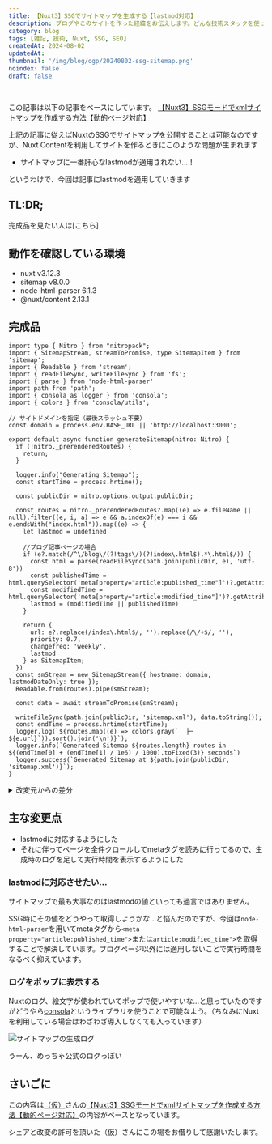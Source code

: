 ```yaml
---
title: 【Nuxt3】SSGでサイトマップを生成する【lastmod対応】
description: ブログやこのサイトを作った経緯をお伝えします。どんな技術スタックを使っているかやこだわったポイントなども書きました。
category: blog
tags: [雑記, 技術, Nuxt, SSG, SEO]
createdAt: 2024-08-02
updatedAt: 
thumbnail: '/img/blog/ogp/20240802-ssg-sitemap.png'
noindex: false
draft: false

---
```


この記事は以下の記事をベースにしています。
[【Nuxt3】SSGモードでxmlサイトマップを作成する方法【動的ページ対応】](https://zenn.dev/kakkokari_gtyih/articles/db1aed4fed6054)

上記の記事に従えばNuxtのSSGでサイトマップを公開することは可能なのですが、Nuxt Contentを利用してサイトを作るときにこのような問題が生まれます
- サイトマップに一番肝心なlastmodが適用されない…！


というわけで、今回は記事にlastmodを適用していきます

## TL:DR;
完成品を見たい人は[こちら]

## 動作を確認している環境
- nuxt v3.12.3
- sitemap v8.0.0
- node-html-parser 6.1.3
- @nuxt/content 2.13.1


## 完成品
```ts[generate-sitemap.ts]
import type { Nitro } from "nitropack";
import { SitemapStream, streamToPromise, type SitemapItem } from 'sitemap';
import { Readable } from 'stream';
import { readFileSync, writeFileSync } from 'fs';
import { parse } from 'node-html-parser'
import path from 'path';
import { consola as logger } from 'consola';
import { colors } from 'consola/utils';

// サイトドメインを指定（最後スラッシュ不要）
const domain = process.env.BASE_URL || 'http://localhost:3000';

export default async function generateSitemap(nitro: Nitro) {
  if (!nitro._prerenderedRoutes) {
    return;
  }

  logger.info("Generating Sitemap");
  const startTime = process.hrtime();

  const publicDir = nitro.options.output.publicDir;

  const routes = nitro._prerenderedRoutes?.map((e) => e.fileName || null).filter((e, i, a) => e && a.indexOf(e) === i && e.endsWith("index.html")).map((e) => {
    let lastmod = undefined

    //ブログ記事ページの場合
    if (e?.match(/^\/blog\/(?!tags\/)(?!index\.html$).*\.html$/)) {
      const html = parse(readFileSync(path.join(publicDir, e), 'utf-8'))
      const publishedTime = html.querySelector('meta[property="article:published_time"]')?.getAttribute('content')
      const modifiedTime = html.querySelector('meta[property="article:modified_time"]')?.getAttribute('content')
      lastmod = (modifiedTime || publishedTime)
    }

    return {
      url: e?.replace(/index\.html$/, '').replace(/\/+$/, ''),
      priority: 0.7,
      changefreq: 'weekly',
      lastmod
    } as SitemapItem;
  })
  const smStream = new SitemapStream({ hostname: domain, lastmodDateOnly: true });
  Readable.from(routes).pipe(smStream);

  const data = await streamToPromise(smStream);

  writeFileSync(path.join(publicDir, 'sitemap.xml'), data.toString());
  const endTime = process.hrtime(startTime);
  logger.log(`${routes.map((e) => colors.gray(`  ├─ ${e.url}`)).sort().join('\n')}`);
  logger.info(`Generateed Sitemap ${routes.length} routes in ${(endTime[0] + (endTime[1] / 1e6) / 1000).toFixed(3)} seconds`)
  logger.success(`Generated Sitemap at ${path.join(publicDir, 'sitemap.xml')}`);
}
```

<details>
<summary>改変元からの差分</summary>

```diff
--- before.ts
+++ after.ts
@@ -1,32 +1,51 @@
 import type { Nitro } from "nitropack";
-import { SitemapStream, streamToPromise, SitemapItem } from 'sitemap';
+import { SitemapStream, streamToPromise, type SitemapItem } from 'sitemap';
 import { Readable } from 'stream';
-import { writeFileSync } from 'fs';
+import { readFileSync, writeFileSync } from 'fs';
+import { parse } from 'node-html-parser'
 import path from 'path';
+import { consola as logger } from 'consola';
+import { colors } from 'consola/utils';
 
 // サイトドメインを指定（最後スラッシュ不要）
-const domain = "https://YOUR_DOMAIN";
+const domain = process.env.BASE_URL || 'http://localhost:3000';
 
-export default async function genSitemap(nitro: Nitro) {
-    if (!nitro._prerenderedRoutes) {
-        return;
+export default async function generateSitemap(nitro: Nitro) {
+  if (!nitro._prerenderedRoutes) {
+    return;
+  }
+
+  logger.info("Generating Sitemap");
+  const startTime = process.hrtime();
+
+  const publicDir = nitro.options.output.publicDir;
+
+  const routes = nitro._prerenderedRoutes?.map((e) => e.fileName || null).filter((e, i, a) => e && a.indexOf(e) === i && e.endsWith("index.html")).map((e) => {
+    let lastmod = undefined
+
+    //ブログ記事ページの場合
+    if (e?.match(/^\/blog\/(?!tags\/)(?!index\.html$).*\.html$/)) {
+      const html = parse(readFileSync(path.join(publicDir, e), 'utf-8'))
+      const publishedTime = html.querySelector('meta[property="article:published_time"]')?.getAttribute('content')
+      const modifiedTime = html.querySelector('meta[property="article:modified_time"]')?.getAttribute('content')
+      lastmod = (modifiedTime || publishedTime)
     }
 
-    const publicDir = nitro.options.output.publicDir;
-
-    const routes = nitro._prerenderedRoutes?.map((e) => e.fileName || null).filter((e, i, a) => e && a.indexOf(e) === i && e.endsWith("index.html")).map((e) => {
-        return {
-            url: e?.replace(/index\.html$/, ''),
-	    
-	    // この辺の値は各自調整して下さい
-            changefreq: 'weekly',
-            priority: .7,
-        } as SitemapItem;
-    });
-    const smStream = new SitemapStream({ hostname: domain });
-    Readable.from(routes).pipe(smStream);
-
-    const data = await streamToPromise(smStream);
-
-    writeFileSync(path.join(publicDir, 'sitemap.xml'), data.toString());
+    return {
+      url: e?.replace(/index\.html$/, '').replace(/\/+$/, ''),
+      priority: 0.7,
+      changefreq: 'weekly',
+      lastmod
+    } as SitemapItem;
+  })
+  const smStream = new SitemapStream({ hostname: domain, lastmodDateOnly: true });
+  Readable.from(routes).pipe(smStream);
+
+  const data = await streamToPromise(smStream);
+
+  writeFileSync(path.join(publicDir, 'sitemap.xml'), data.toString());
+  const endTime = process.hrtime(startTime);
+  logger.log(`${routes.map((e) => colors.gray(`  ├─ ${e.url}`)).sort().join('\n')}`);
+  logger.info(`Generateed Sitemap ${routes.length} routes in ${(endTime[0] + (endTime[1] / 1e6) / 1000).toFixed(3)} seconds`)
+  logger.success(`Generated Sitemap at ${path.join(publicDir, 'sitemap.xml')}`);
 }
```

</details>

## 主な変更点
- lastmodに対応するようにした
- それに伴ってページを全件クロールしてmetaタグを読みに行ってるので、生成時のログを足して実行時間を表示するようにした

### lastmodに対応させたい…
サイトマップで最も大事なのはlastmodの値といっても過言ではありません。

SSG時にその値をどうやって取得しようかな…と悩んだのですが、今回は`node-html-parser`を用いてmetaタグから`<meta property="article:published_time">`または`article:modified_time">`を取得することで解決しています。ブログページ以外には適用しないことで実行時間をなるべく抑えています。

### ログをポップに表示する
Nuxtのログ、絵文字が使われていてポップで使いやすいな…と思っていたのですがどうやら[consola](https://github.com/unjs/consola)というライブラリを使うことで可能なよう。（ちなみにNuxtを利用している場合はわざわざ導入しなくても入っています）

![サイトマップの生成ログ](/img/blog/content/2024/sitemap-generation-log.png)

うーん、めっちゃ公式のログっぽい

## さいごに
この内容は[（仮）](https://github.com/kakkokari-gtyih)さんの[【Nuxt3】SSGモードでxmlサイトマップを作成する方法【動的ページ対応】](https://zenn.dev/kakkokari_gtyih/articles/db1aed4fed6054)の内容がベースとなっています。

シェアと改変の許可を頂いた（仮）さんにこの場をお借りして感謝いたします。
